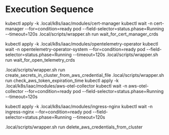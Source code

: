 # Execution Sequence 


kubectl apply -k .local/k8s/iaac/modules/cert-manager
kubectl wait -n cert-manager --for=condition=ready pod --field-selector=status.phase=Running --timeout=120s
.local/scripts/wrapper.sh run wait_for_cert_manager_crds

kubectl apply -k .local/k8s/iaac/modules/opentelemetry-operator
kubectl wait -n opentelemetry-operator-system --for=condition=ready pod --field-selector=status.phase=Running --timeout=120s
.local/scripts/wrapper.sh run wait_for_open_telemetry_crds

.local/scripts/wrapper.sh run create_secrets_in_cluster_from_aws_credential_file
.local/scripts/wrapper.sh run check_aws_token_expiration_time
kubectl apply -k .local/k8s/iaac/modules/aws-otel-collector
kubectl wait -n aws-otel-collector --for=condition=ready pod --field-selector=status.phase=Running --timeout=120s


kubectl apply -k .local/k8s/iaac/modules/ingress-nginx
kubectl wait -n ingress-nginx --for=condition=ready pod --field-selector=status.phase=Running --timeout=120s


.local/scripts/wrapper.sh run delete_aws_credentials_from_cluster
